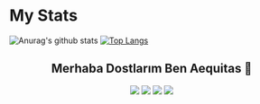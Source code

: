 # My Stats
![Anurag's github stats](https://github-readme-stats.vercel.app/api?username=Rhytus&show_icons=true&hide_title=true&theme=tokyonight)
[![Top Langs](https://github-readme-stats.vercel.app/api/top-langs/?username=Rhytus&layout=compact&theme=tokyonight)](https://github.com/anuraghazra/github-readme-stats)

<h2 align="center">Merhaba Dostlarım Ben Aequitas 👋</h2>
<p align="center">
  <a href="https://discord.com/users/675733220813176832" target"blank_"><img src="https://img.shields.io/badge/discord%20-7289DA.svg?&style=for-the-badge&logo=discord&logoColor=white"></a>
  <a href="https://youtube.com/channel/UCjaGxx605xAvXbNEfEoKFYg" target"blank_"><img src="https://img.shields.io/badge/Youtube%20-red.svg?&style=for-the-badge&logo=youtube&logoColor=white"></a>
</a>
  <a href="https://instagram.com/aeqltas" target"blank_"><img src="https://img.shields.io/badge/INSTAGRAM%20-DC3175.svg?&style=for-the-badge&logo=instagram&logoColor=white"></a>
  <a href="https://github.com/AEQlTAS" target"blank_"><img src="https://img.shields.io/badge/GitHub%20-191717.svg?&style=for-the-badge&logo=github&logoColor=white"></a>
</p>
